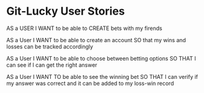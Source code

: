 # Git-Lucky User Stories

AS a USER
I WANT to be able to CREATE bets with my firends

AS a User
I WANT to be able to create an account 
SO that my wins and losses can be tracked accordingly

AS a User
I WANT to be able to choose between betting options
SO THAT I can see if I can get the right answer

AS a User
I WANT TO be able to see the winning bet
SO THAT I can verify if my answer was correct and it can be added to my loss-win record
